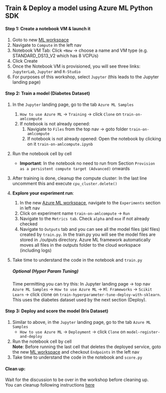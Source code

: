 ## Train & Deploy a model using Azure ML Python SDK

#### Step 1: Create a notebook VM & launch it
1. Goto to new [ML workspace](ml.azure.com)
2. Navigate to `Compute` in the left nav
3. Notebook VM Tab: Click `+New` -> choose a name and VM type (e.g. STANDARD_DS13_V2 which has 8 VCPUs)
4. Click Create
5. Once the Notebook VM is provisioned, you will see three links: `JupyterLab`, `Jupyter` and `R-Studio`
6. For purposes of this workshop, select `Jupyter` (this leads to the Jupyter landing page) 

#### Step 2: Train a model (Diabetes Dataset)
1. In the `Jupyter` landing page, go to the tab `Azure ML Samples`
    1. `How to use Azure ML`  -> `Training` -> click `Clone` on `train-on-amlcompute`
    2. If notebook is not already opened:
        1. Navigiate to `Files` from the top nav -> goto folder `train-on-amlcompute`
        2. If notebook is not already opened: Open the notebook by clicking on it `train-on-amlcompute.ipynb`
2. Run the notebook cell by cell
    * __Important__: In the notebook no need to run from Section `Provision as a persistent compute target (Advanced)` onwards
3. After training is done, cleanup the compute cluster: In the last line uncomment this and execute `cpu_cluster.delete()`
4. __Explore your experiment run__: 
    1. In the new [Azure ML workspace](https://ml.azure.com/), navigate to the `Experiments` section in left nav
    2. Click on experiment name `train-on-amlcompute` -> `Run `
    3. Navigate to the `Metrics tab`. Check `alpha` and `mse` if not already checked
    4. Navigate to `Outputs` tab and you can see all the model files (pkl files) created by `train.py`.
    In the train.py you will see the model files are stored in ./outputs directory. Azure ML framework automatically moves all files in the outputs folder to the cloud workspace (including logs)
5. Take time to understand the code in the notebook and `train.py`

    ##### Optional (Hyper Param Tuning)
    Time permitting you can try this: In Jupyter landing page -> top nav `Azure ML Samples` -> `How to use Azure ML` -> `Ml Frameworks` -> `Scikit Learn` -> click clone on `train-hyperparameter-tune-deploy-with-sklearn`.
    This uses the diabetes dataset used by the next section (Deploy). 


#### Step 3: Deploy and score the model (Iris Dataset)
1. Similar to above, in the `Jupyter` landing page, go to the tab `Azure ML Samples`
    * `How to use Azure ML`  -> `Deployment` -> click `Clone` on `model-register-and-deploy`
2. Run the notebook cell by cell
<br>__Note__: Before running the last cell that deletes the deployed service, goto the new [ML workspace](ml.azure.com) and checkout `Endpoints` in the left nav
3. Take time to understand the code in the notebook and `score.py` 
    
#### Clean up: 
Wait for the discussion to be over in the workshop before cleaning up.
<br>You can cleanup following instructions [here](https://docs.microsoft.com/en-us/azure/machine-learning/service/tutorial-first-experiment-automated-ml#clean-up-resources)